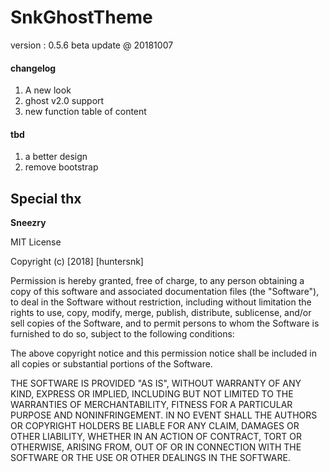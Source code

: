 # SnkGhostTheme

version : 0.5.6 beta
update @ 20181007

#### changelog
1. A new look
2. ghost v2.0 support
3. new function table of content


#### tbd
1. a better design
2. remove bootstrap

## Special thx

**Sneezry**


 MIT License

Copyright (c) [2018] [huntersnk]

Permission is hereby granted, free of charge, to any person obtaining a copy
of this software and associated documentation files (the "Software"), to deal
in the Software without restriction, including without limitation the rights
to use, copy, modify, merge, publish, distribute, sublicense, and/or sell
copies of the Software, and to permit persons to whom the Software is
furnished to do so, subject to the following conditions:

The above copyright notice and this permission notice shall be included in all
copies or substantial portions of the Software.

THE SOFTWARE IS PROVIDED "AS IS", WITHOUT WARRANTY OF ANY KIND, EXPRESS OR
IMPLIED, INCLUDING BUT NOT LIMITED TO THE WARRANTIES OF MERCHANTABILITY,
FITNESS FOR A PARTICULAR PURPOSE AND NONINFRINGEMENT. IN NO EVENT SHALL THE
AUTHORS OR COPYRIGHT HOLDERS BE LIABLE FOR ANY CLAIM, DAMAGES OR OTHER
LIABILITY, WHETHER IN AN ACTION OF CONTRACT, TORT OR OTHERWISE, ARISING FROM,
OUT OF OR IN CONNECTION WITH THE SOFTWARE OR THE USE OR OTHER DEALINGS IN THE
SOFTWARE.
